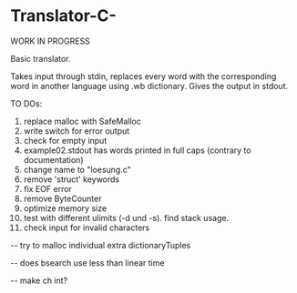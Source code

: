 # Translator-C-

WORK IN PROGRESS

Basic translator.

Takes input through stdin, replaces every word with the corresponding word in another language using .wb dictionary.
Gives the output in stdout.

TO DOs:
1. replace malloc with SafeMalloc
2. write switch for error output
3. check for empty input
4. example02.stdout has words printed in full caps (contrary to documentation)
5. change name to "loesung.c"
6. remove 'struct' keywords
7. fix EOF error
8. remove ByteCounter
9. optimize memory size
10. test with different ulimits (-d und -s). find stack usage.
11. check input for invalid characters

-- try to malloc individual extra dictionaryTuples

-- does bsearch use less than linear time

-- make ch int?
